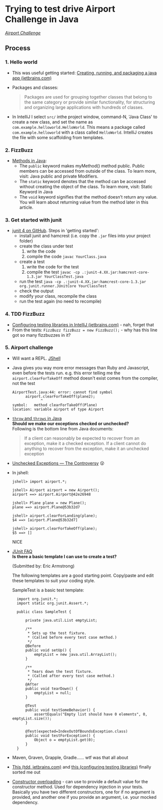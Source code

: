 # Trying to test drive Airport Challenge in Java

*[Airport Challenge](https://github.com/makersacademy/airport_challenge)*

## Process

### 1. Hello world

- This was useful getting started: [Creating, running, and packaging a java app (jetbrains.com)](https://www.jetbrains.com/help/idea/creating-and-running-your-first-java-application.html)

- Packages and classes:
  > Packages are used for grouping together classes that belong to the same category or provide similar functionality, for structuring and organizing large applications with hundreds of classes.

- In IntelliJ I select `src/` inthe project window, command-N, 'Java Class' to create a new class, and set the name as `com.example.helloworld.HelloWorld`. This means a package called `com.example.helloworld` with a class called `HelloWorld`.
  IntelliJ creates the file with some scaffolding from templates.

### 2. FizzBuzz

- [Methods in Java](https://www.programiz.com/java-programming/methods):
    - The `public` keyword makes myMethod() method public. Public members can be accessed from outside of the class. To learn more, visit: Java public and private Modifiers.
    - The `static` keyword denotes that the method can be accessed without creating the object of the class. To learn more, visit: Static Keyword in Java
    - The `void` keyword signifies that the method doesn’t return any value. You will learn about returning value from the method later in this article.

### 3. Get started with junit

- [junit 4 on GitHub](https://github.com/junit-team/junit4/wiki/Getting-started). Steps in 'getting started':
    - install junit and hamcrest (i.e. copy the `.jar` files into your project folder)
    - create the class under test
        1. write the code
        2. compile the code `javac YourClass.java`
    - create a test
        1. write the code for the test
        2. compile the test `javac -cp .:junit-4.XX.jar:hamcrest-core-1.3.jar YourClassTest.java`
    - run the test `java -cp .:junit-4.XX.jar:hamcrest-core-1.3.jar org.junit.runner.JUnitCore YourClassTest`
    - check the output
    - modify your class, recompile the class
    - run the test again (no need to recompile)

### 4. TDD FizzBuzz

- [Configuring testing libraries in IntelliJ (jetbrains.com)](https://www.jetbrains.com/help/idea/configuring-testing-libraries.html) - nah, forget that
- From the tests: `FizzBuzz fizzBuzz = new FizzBuzz();` - why has this line got so many fizzbuzzes in it?

### 5. Airport challenge

- Will want a REPL. [JShell](https://www.infoq.com/articles/jshell-java-repl)
- Java gives you way more error messages than Ruby and Javascript, even before the tests run. e.g. this error telling me the `airport.clearForTakeOff` method doesn't exist comes from the compiler, not the test
  ```
  AirportTest.java:44: error: cannot find symbol
        airport.clearForTakeOff(plane2);
               ^
  symbol:   method clearForTakeOff(Plane)
  location: variable airport of type Airport
  ```
- [`throw` and `throws` in Java](https://www.geeksforgeeks.org/throw-throws-java/)  
    **Should we make our exceptions checked or unchecked?**  
    Following is the bottom line from Java documents:  
    > If a client can reasonably be expected to recover from an exception, make it a checked exception. If a client cannot do anything to recover from the exception, make it an unchecked exception
- [Unchecked Exceptions — The Controversy](https://docs.oracle.com/javase/tutorial/essential/exceptions/runtime.html) 😲
- In jshell:
  ```
  jshell> import airport.*;
  
  jshell> Airport airport = new Airport();
  airport ==> airport.Airport@42e26948
  
  jshell> Plane plane = new Plane();
  plane ==> airport.Plane@53b32d7
  
  jshell> airport.clearForLanding(plane);
  $4 ==> [airport.Plane@53b32d7]
  
  jshell> airport.clearForTakeOff(plane);
  $5 ==> []
  ```
  NICE
- [JUnit FAQ](https://junit.org/junit4/faq.html)  
  **Is there a basic template I can use to create a test?**

    (Submitted by: Eric Armstrong)

    The following templates are a good starting point. Copy/paste and edit these templates to suit your coding style.

    SampleTest is a basic test template:

        import org.junit.*;
        import static org.junit.Assert.*;
         
        public class SampleTest {
         
            private java.util.List emptyList;
         
            /**
             * Sets up the test fixture. 
             * (Called before every test case method.)
             */
            @Before
            public void setUp() {
                emptyList = new java.util.ArrayList();
            }
         
            /**
             * Tears down the test fixture. 
             * (Called after every test case method.)
             */
            @After
            public void tearDown() {
                emptyList = null;
            }
            
            @Test
            public void testSomeBehavior() {
                assertEquals("Empty list should have 0 elements", 0, emptyList.size());
            }
         
            @Test(expected=IndexOutOfBoundsException.class)
            public void testForException() {
                Object o = emptyList.get(0);
            }
        }
- Maven, Graven, Grapple, Gradle...... wtf was that all about
- [This (tdd, jetbrains.com)](https://www.jetbrains.com/help/idea/tdd-with-intellij-idea.html) and [this (configuring testing libraries)](https://www.jetbrains.com/help/idea/configuring-testing-libraries.html) finally sorted me out
- [Constructor overloading](https://www.geeksforgeeks.org/constructor-overloading-java/) - can use to provide a default value for the constructor method. Used for dependency injection in your tests. Basically you have two different constructors, one for if no argument is provided, and another one if you provide an argument, i.e. your mocked dependency.
